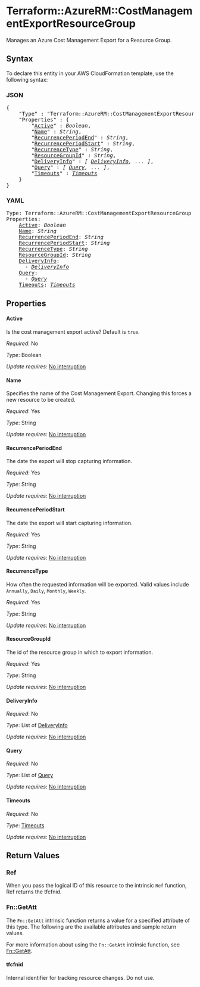 # Terraform::AzureRM::CostManagementExportResourceGroup

Manages an Azure Cost Management Export for a Resource Group.

## Syntax

To declare this entity in your AWS CloudFormation template, use the following syntax:

### JSON

<pre>
{
    "Type" : "Terraform::AzureRM::CostManagementExportResourceGroup",
    "Properties" : {
        "<a href="#active" title="Active">Active</a>" : <i>Boolean</i>,
        "<a href="#name" title="Name">Name</a>" : <i>String</i>,
        "<a href="#recurrenceperiodend" title="RecurrencePeriodEnd">RecurrencePeriodEnd</a>" : <i>String</i>,
        "<a href="#recurrenceperiodstart" title="RecurrencePeriodStart">RecurrencePeriodStart</a>" : <i>String</i>,
        "<a href="#recurrencetype" title="RecurrenceType">RecurrenceType</a>" : <i>String</i>,
        "<a href="#resourcegroupid" title="ResourceGroupId">ResourceGroupId</a>" : <i>String</i>,
        "<a href="#deliveryinfo" title="DeliveryInfo">DeliveryInfo</a>" : <i>[ <a href="deliveryinfo.md">DeliveryInfo</a>, ... ]</i>,
        "<a href="#query" title="Query">Query</a>" : <i>[ <a href="query.md">Query</a>, ... ]</i>,
        "<a href="#timeouts" title="Timeouts">Timeouts</a>" : <i><a href="timeouts.md">Timeouts</a></i>
    }
}
</pre>

### YAML

<pre>
Type: Terraform::AzureRM::CostManagementExportResourceGroup
Properties:
    <a href="#active" title="Active">Active</a>: <i>Boolean</i>
    <a href="#name" title="Name">Name</a>: <i>String</i>
    <a href="#recurrenceperiodend" title="RecurrencePeriodEnd">RecurrencePeriodEnd</a>: <i>String</i>
    <a href="#recurrenceperiodstart" title="RecurrencePeriodStart">RecurrencePeriodStart</a>: <i>String</i>
    <a href="#recurrencetype" title="RecurrenceType">RecurrenceType</a>: <i>String</i>
    <a href="#resourcegroupid" title="ResourceGroupId">ResourceGroupId</a>: <i>String</i>
    <a href="#deliveryinfo" title="DeliveryInfo">DeliveryInfo</a>: <i>
      - <a href="deliveryinfo.md">DeliveryInfo</a></i>
    <a href="#query" title="Query">Query</a>: <i>
      - <a href="query.md">Query</a></i>
    <a href="#timeouts" title="Timeouts">Timeouts</a>: <i><a href="timeouts.md">Timeouts</a></i>
</pre>

## Properties

#### Active

Is the cost management export active? Default is `true`.

_Required_: No

_Type_: Boolean

_Update requires_: [No interruption](https://docs.aws.amazon.com/AWSCloudFormation/latest/UserGuide/using-cfn-updating-stacks-update-behaviors.html#update-no-interrupt)

#### Name

Specifies the name of the Cost Management Export. Changing this forces a new resource to be created.

_Required_: Yes

_Type_: String

_Update requires_: [No interruption](https://docs.aws.amazon.com/AWSCloudFormation/latest/UserGuide/using-cfn-updating-stacks-update-behaviors.html#update-no-interrupt)

#### RecurrencePeriodEnd

The date the export will stop capturing information.

_Required_: Yes

_Type_: String

_Update requires_: [No interruption](https://docs.aws.amazon.com/AWSCloudFormation/latest/UserGuide/using-cfn-updating-stacks-update-behaviors.html#update-no-interrupt)

#### RecurrencePeriodStart

The date the export will start capturing information.

_Required_: Yes

_Type_: String

_Update requires_: [No interruption](https://docs.aws.amazon.com/AWSCloudFormation/latest/UserGuide/using-cfn-updating-stacks-update-behaviors.html#update-no-interrupt)

#### RecurrenceType

How often the requested information will be exported. Valid values include `Annually`, `Daily`, `Monthly`, `Weekly`.

_Required_: Yes

_Type_: String

_Update requires_: [No interruption](https://docs.aws.amazon.com/AWSCloudFormation/latest/UserGuide/using-cfn-updating-stacks-update-behaviors.html#update-no-interrupt)

#### ResourceGroupId

The id of the resource group in which to export information.

_Required_: Yes

_Type_: String

_Update requires_: [No interruption](https://docs.aws.amazon.com/AWSCloudFormation/latest/UserGuide/using-cfn-updating-stacks-update-behaviors.html#update-no-interrupt)

#### DeliveryInfo

_Required_: No

_Type_: List of <a href="deliveryinfo.md">DeliveryInfo</a>

_Update requires_: [No interruption](https://docs.aws.amazon.com/AWSCloudFormation/latest/UserGuide/using-cfn-updating-stacks-update-behaviors.html#update-no-interrupt)

#### Query

_Required_: No

_Type_: List of <a href="query.md">Query</a>

_Update requires_: [No interruption](https://docs.aws.amazon.com/AWSCloudFormation/latest/UserGuide/using-cfn-updating-stacks-update-behaviors.html#update-no-interrupt)

#### Timeouts

_Required_: No

_Type_: <a href="timeouts.md">Timeouts</a>

_Update requires_: [No interruption](https://docs.aws.amazon.com/AWSCloudFormation/latest/UserGuide/using-cfn-updating-stacks-update-behaviors.html#update-no-interrupt)

## Return Values

### Ref

When you pass the logical ID of this resource to the intrinsic `Ref` function, Ref returns the tfcfnid.

### Fn::GetAtt

The `Fn::GetAtt` intrinsic function returns a value for a specified attribute of this type. The following are the available attributes and sample return values.

For more information about using the `Fn::GetAtt` intrinsic function, see [Fn::GetAtt](https://docs.aws.amazon.com/AWSCloudFormation/latest/UserGuide/intrinsic-function-reference-getatt.html).

#### tfcfnid

Internal identifier for tracking resource changes. Do not use.

